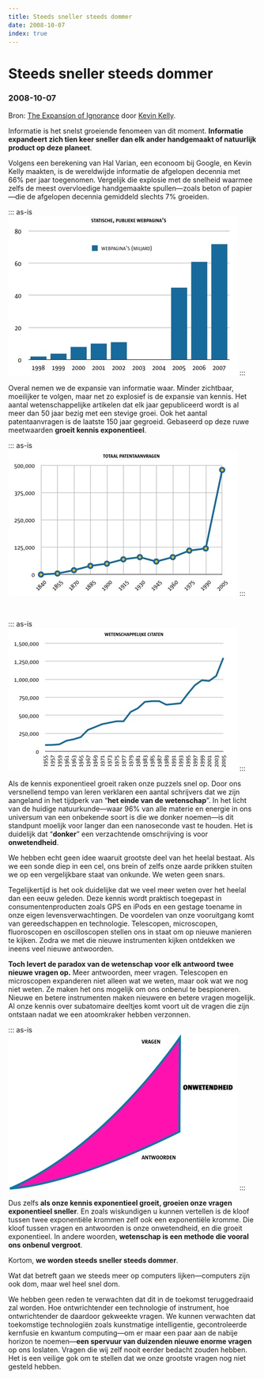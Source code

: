 ```yaml
---
title: Steeds sneller steeds dommer
date: 2008-10-07
index: true
---
```


# Steeds sneller steeds dommer
### 2008-10-07

Bron: [The Expansion of Ignorance](http://www.kk.org/thetechnium/archives/2008/10/the_expansion_o.php) door [Kevin Kelly](http://www.kk.org/).

Informatie is het snelst groeiende fenomeen van dit moment. **Informatie expandeert zich tien keer sneller dan elk ander handgemaakt of natuurlijk product op deze planeet**.

Volgens een berekening van Hal Varian, een econoom bij Google, en Kevin Kelly maakten, is de wereldwijde informatie de afgelopen decennia met 66% per jaar toegenomen. Vergelijk die explosie met de snelheid waarmee zelfs de meest overvloedige handgemaakte spullen—zoals beton of papier—die de afgelopen decennia gemiddeld slechts 7% groeiden.

::: as-is
<img src="kk-webgroei.jpg">
:::

Overal nemen we de expansie van informatie waar. Minder zichtbaar, moeilijker te volgen, maar net zo explosief is de expansie van kennis. Het aantal wetenschappelijke artikelen dat elk jaar gepubliceerd wordt is al meer dan 50 jaar bezig met een stevige groei. Ook het aantal patentaanvragen is de laatste 150 jaar gegroeid. Gebaseerd op deze ruwe meetwaarden **groeit kennis exponentieel**.

::: as-is
<img src="kk-patentengroei.jpg">
:::

<br/>

::: as-is
<img src="kk-citatengroei.jpg">
:::

Als de kennis exponentieel groeit raken onze puzzels snel op. Door ons versnellend tempo van leren verklaren een aantal schrijvers dat we zijn aangeland in het tijdperk van “**het einde van de wetenschap**”. In het licht van de huidige natuurkunde—waar 96% van alle materie en energie in ons universum van een onbekende soort is die we donker noemen—is dit standpunt moelijk voor langer dan een nanoseconde vast te houden. Het is duidelijk dat “**donker**” een verzachtende omschrijving is voor **onwetendheid**.

We hebben echt geen idee waaruit grootste deel van het heelal bestaat. Als we een sonde diep in een cel, ons brein of zelfs onze aarde prikken stuiten we op een vergelijkbare staat van onkunde. We weten geen snars.

Tegelijkertijd is het ook duidelijke dat we veel meer weten over het heelal dan een eeuw geleden. Deze kennis wordt praktisch toegepast in consumentenproducten zoals GPS en iPods en een gestage toename in onze eigen levensverwachtingen. De voordelen van onze vooruitgang komt van gereedschappen en technologie. Telescopen, microscopen, fluoroscopen en oscilloscopen stellen ons in staat om op nieuwe manieren te kijken. Zodra we met die nieuwe instrumenten kijken ontdekken we ineens veel nieuwe antwoorden.

**Toch levert de paradox van de wetenschap voor elk antwoord twee nieuwe vragen op.** Meer antwoorden, meer vragen. Telescopen en microscopen expanderen niet alleen wat we weten, maar ook wat we nog niet weten. Ze maken het ons mogelijk om ons onbenul te bespioneren. Nieuwe en betere instrumenten maken nieuwere en betere vragen mogelijk. Al onze kennis over subatomaire deeltjes komt voort uit de vragen die zijn ontstaan nadat we een atoomkraker hebben verzonnen.

::: as-is
<img src="kk-onbenul.jpg">
:::

Dus zelfs **als onze kennis exponentieel groeit, groeien onze vragen exponentieel sneller**. En zoals wiskundigen u kunnen vertellen is de kloof tussen twee exponentiële krommen zelf ook een exponentiële kromme. Die kloof tussen vragen en antwoorden is onze onwetendheid, en die groeit exponentieel. In andere woorden, **wetenschap is een methode die vooral ons onbenul vergroot**.

Kortom, **we worden steeds sneller steeds dommer**.

Wat dat betreft gaan we steeds meer op computers lijken—computers zijn ook dom, maar wel heel snel dom.

We hebben geen reden te verwachten dat dit in de toekomst teruggedraaid zal worden. Hoe ontwrichtender een technologie of instrument, hoe ontwrichtender de daardoor gekweekte vragen. We kunnen verwachten dat toekomstige technologiën zoals kunstmatige intelligentie, gecontroleerde kernfusie en kwantum computing—om er maar een paar aan de nabije horizon te noemen—**een spervuur van duizenden nieuwe enorme vragen** op ons loslaten. Vragen die wij zelf nooit eerder bedacht zouden hebben. Het is een veilige gok om te stellen dat we onze grootste vragen nog niet gesteld hebben.
